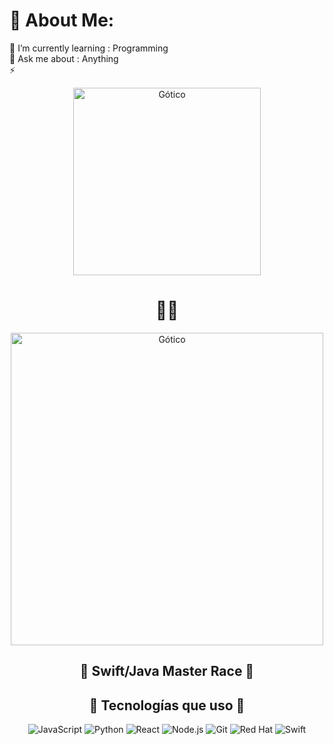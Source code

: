 # 💫 About Me:
🌱 I’m currently learning : Programming<br>💬 Ask me about : Anything<br>⚡ 

<p align="center">
  <img src="https://www.muylinux.com/wp-content/uploads/2024/01/Parrot.jpg" alt="Gótico" width="300"/>
</p>

<h1 align="center">🖤🖤</h1>

<p align="center">
  <img src="https://i.imgur.com/lhZes2G.gif" alt="Gótico" width="500"/>
</p>



<p align="center">
  
</p>

<h2 align="center">🔮 Swift/Java Master Race 🔮</h2>

<h2 align="center">🔮 Tecnologías que uso 🔮</h2>

<p align="center">
  <img src="https://img.shields.io/badge/JavaScript-000000?style=for-the-badge&logo=javascript" alt="JavaScript"/>
  <img src="https://img.shields.io/badge/Python-000000?style=for-the-badge&logo=python" alt="Python"/>
  <img src="https://img.shields.io/badge/React-000000?style=for-the-badge&logo=react" alt="React"/>
  <img src="https://img.shields.io/badge/Node.js-000000?style=for-the-badge&logo=node.js" alt="Node.js"/>
  <img src="https://img.shields.io/badge/Git-000000?style=for-the-badge&logo=git" alt="Git"/>
  <img src="https://img.shields.io/badge/Red%20Hat-EE0000?style=for-the-badge&logo=redhat&logoColor=white" alt="Red Hat"/>
  <img src="https://img.shields.io/badge/Swift-FA7343?style=for-the-badge&logo=swift&logoColor=white" alt="Swift"/>
</p>

<p align="center">
  
</p>

